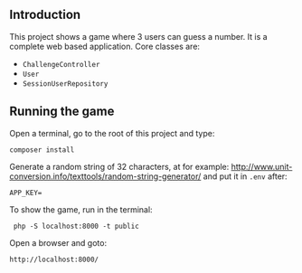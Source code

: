 ## Introduction

This project shows a game where 3 users can guess a number. It is a complete web based application. Core classes are:
  - `ChallengeController`
  - `User`
  - `SessionUserRepository`
  
## Running the game

Open a terminal, go to the root of this project and type:
```
composer install
```

Generate a random string of 32 characters, at for example: http://www.unit-conversion.info/texttools/random-string-generator/
 and put it in `.env` after:
```
APP_KEY=
```

To show the game, run in the terminal:
```
 php -S localhost:8000 -t public
```

Open a browser and goto:

```
http://localhost:8000/
```
